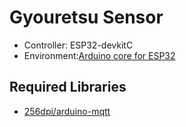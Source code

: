 # Gyouretsu Sensor

- Controller: ESP32-devkitC
- Environment:[Arduino core for ESP32](https://github.com/espressif/arduino-esp32)

## Required Libraries
- [256dpi/arduino-mqtt](https://www.arduinolibraries.info/libraries/mqtt)
